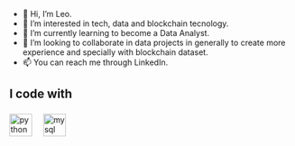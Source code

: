 - 👋 Hi, I’m Leo.
- 👀 I’m interested in tech, data and blockchain tecnology.
- 🌱 I’m currently learning to become a Data Analyst.
- 💞️ I’m looking to collaborate in data projects in generally to create more experience and specially with blockchain dataset.
- 📫 You can reach me through LinkedIn.
  <p align="left"></p>

###

<h2 align="left">I code with</h2>

###

<div align="left">
  <img src="https://cdn.jsdelivr.net/gh/devicons/devicon/icons/python/python-original.svg" height="40" alt="python logo"  />
  <img width="12" />
  <img src="https://cdn.jsdelivr.net/gh/devicons/devicon/icons/mysql/mysql-original.svg" height="40" alt="mysql logo"  />
</div>

###

<div align="left">
</div>

###
